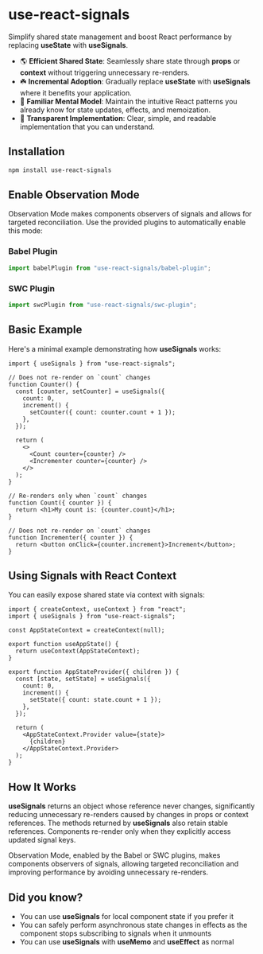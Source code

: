 # use-react-signals

Simplify shared state management and boost React performance by replacing **useState** with **useSignals**.

- 🌎 **Efficient Shared State**: Seamlessly share state through **props** or **context** without triggering unnecessary re-renders.
- ☘️ **Incremental Adoption**: Gradually replace **useState** with **useSignals** where it benefits your application.
- 🧠 **Familiar Mental Model**: Maintain the intuitive React patterns you already know for state updates, effects, and memoization.
- 🎈 **Transparent Implementation**: Clear, simple, and readable implementation that you can understand.

## Installation

```sh
npm install use-react-signals
```

## Enable Observation Mode

Observation Mode makes components observers of signals and allows for targeted reconciliation. Use the provided plugins to automatically enable this mode:

### Babel Plugin

```ts
import babelPlugin from "use-react-signals/babel-plugin";
```

### SWC Plugin

```ts
import swcPlugin from "use-react-signals/swc-plugin";
```

## Basic Example

Here's a minimal example demonstrating how **useSignals** works:

```tsx
import { useSignals } from "use-react-signals";

// Does not re-render on `count` changes
function Counter() {
  const [counter, setCounter] = useSignals({
    count: 0,
    increment() {
      setCounter({ count: counter.count + 1 });
    },
  });

  return (
    <>
      <Count counter={counter} />
      <Incrementer counter={counter} />
    </>
  );
}

// Re-renders only when `count` changes
function Count({ counter }) {
  return <h1>My count is: {counter.count}</h1>;
}

// Does not re-render on `count` changes
function Incrementer({ counter }) {
  return <button onClick={counter.increment}>Increment</button>;
}
```

## Using Signals with React Context

You can easily expose shared state via context with signals:

```tsx
import { createContext, useContext } from "react";
import { useSignals } from "use-react-signals";

const AppStateContext = createContext(null);

export function useAppState() {
  return useContext(AppStateContext);
}

export function AppStateProvider({ children }) {
  const [state, setState] = useSignals({
    count: 0,
    increment() {
      setState({ count: state.count + 1 });
    },
  });

  return (
    <AppStateContext.Provider value={state}>
      {children}
    </AppStateContext.Provider>
  );
}
```

## How It Works

**useSignals** returns an object whose reference never changes, significantly reducing unnecessary re-renders caused by changes in props or context references. The methods returned by **useSignals** also retain stable references. Components re-render only when they explicitly access updated signal keys.

Observation Mode, enabled by the Babel or SWC plugins, makes components observers of signals, allowing targeted reconciliation and improving performance by avoiding unnecessary re-renders.

## Did you know?

- You can use **useSignals** for local component state if you prefer it
- You can safely perform asynchronous state changes in effects as the component stops subscribing to signals when it unmounts
- You can use **useSignals** with **useMemo** and **useEffect** as normal
